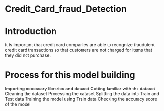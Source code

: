# Credit_Card_fraud_Detection
# Introduction
It is important that credit card companies are able to recognize fraudulent credit card transactions so that customers are not charged for items that they did not purchase.

# Process for this model building
Importing necessary libraries and dataset
Getting familiar with the dataset
Cleaning the dataset
Processing the dataset
Splitting the data into Train and Test data
Training the model using Train data
Checking the accuracy score of the model
